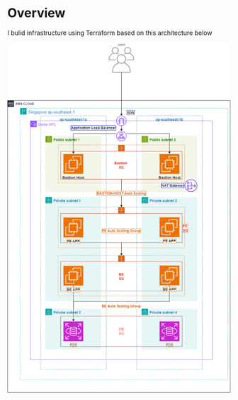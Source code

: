 # Overview

I bulid infrastructure using Terraform based on this architecture below

![ConnectPrivate](images/Three-Tier-Architecture.drawio.png)